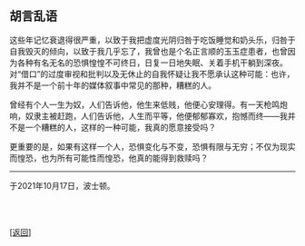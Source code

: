 ## 胡言乱语

这些年记忆衰退得很严重，以致于我把虚度光阴归咎于吃饭睡觉和奶头乐，归咎于自我毁灭的倾向，以致于我几乎忘了，我曾也是个名正言顺的玉玉症患者，也曾因为各种有名无名的恐惧惶惶不可终日，日复一日地失眠、关着手机干躺到深夜。对“借口”的过度审视和批判以及无休止的自我怀疑让我不愿承认这种可能：也许，我并不是一个前十年的媒体叙事中常见的那种，糟糕的人。

曾经有个人一生为奴，人们告诉他，他生来低贱，他便心安理得。有一天枪鸣炮响，奴隶主被赶跑，人们告诉他，人生而平等，他便郁郁寡欢，抱憾而终——我并不是一个糟糕的人，这样的一种可能，我真的愿意接受吗？

更重要的是，如果有这样一个人，恐惧变化与不变，恐惧有限与无穷；不仅为现实而惶恐，也为所有可能性而惶恐，他真的能得到救赎吗？

------

于2021年10月17日，波士顿。

<br>

<br>

[[返回]](../../../../sites/小作文们/碎碎念.md)
